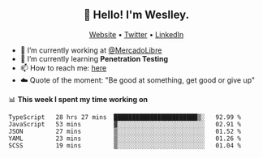 <h2 align="center">👋 Hello! I'm Weslley.</h2>
<p align="center">
  <a href="http://weslleyneri.com.br">Website</a> •
  <a href="https://twitter.com/Weslley_Neri">Twitter</a> •
  <a href="https://www.linkedin.com/in/weslley-neri-3658908b">LinkedIn</a>
</p>


- 🔭 I’m currently working at [@MercadoLibre](https://github.com/mercadolibre)
- 🌱 I’m currently learning **Penetration Testing**
- 📫 How to reach me: [here](mailto:weslley39@gmail.com)
- ☁️ Quote of the moment: "Be good at something, get good or give up"

📊 **This week I spent my time working on**
<!--START_SECTION:waka-->
```text
TypeScript   28 hrs 27 mins  ███████████████████████▒░   92.99 % 
JavaScript   53 mins         ▓░░░░░░░░░░░░░░░░░░░░░░░░   02.91 % 
JSON         27 mins         ▒░░░░░░░░░░░░░░░░░░░░░░░░   01.52 % 
YAML         23 mins         ▒░░░░░░░░░░░░░░░░░░░░░░░░   01.26 % 
SCSS         19 mins         ▒░░░░░░░░░░░░░░░░░░░░░░░░   01.04 % 
```
<!--END_SECTION:waka-->

<!-- Inspired by https://github.com/gruselhaus/gruselhaus -->
